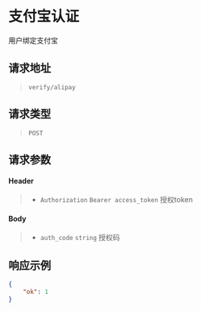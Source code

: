 # 支付宝认证

用户绑定支付宝

## 请求地址

> `verify/alipay`

## 请求类型

> `POST`

## 请求参数

#### Header

> - `Authorization` `Bearer access_token` 授权token

#### Body

> - `auth_code` `string` 授权码

## 响应示例

```json
{
    "ok": 1
}
```

